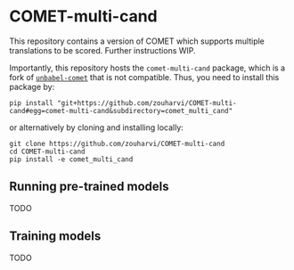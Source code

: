 # COMET-multi-cand

This repository contains a version of COMET which supports multiple translations to be scored.
Further instructions WIP.

Importantly, this repository hosts the `comet-multi-cand` package, which is a fork of [`unbabel-comet`](https://github.com/Unbabel/COMET/) that is not compatible.
Thus, you need to install this package by:
```
pip install "git+https://github.com/zouharvi/COMET-multi-cand#egg=comet-multi-cand&subdirectory=comet_multi_cand"
```
or alternatively by cloning and installing locally:
```
git clone https://github.com/zouharvi/COMET-multi-cand
cd COMET-multi-cand
pip install -e comet_multi_cand
```

## Running pre-trained models

TODO

## Training models

TODO